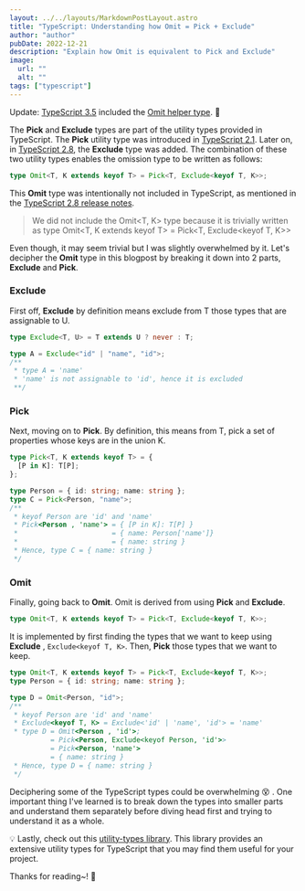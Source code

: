 ```yaml
---
layout: ../../layouts/MarkdownPostLayout.astro
title: "TypeScript: Understanding how Omit = Pick + Exclude"
author: "author"
pubDate: 2022-12-21
description: "Explain how Omit is equivalent to Pick and Exclude"
image:
  url: ""
  alt: ""
tags: ["typescript"]
---
```


Update: [TypeScript 3.5](https://devblogs.microsoft.com/typescript/announcing-typescript-3-5/#the-omit-helper-type) included the [Omit helper type](https://github.com/microsoft/TypeScript/blob/master/src/lib/es5.d.ts). :tada:

The **Pick** and **Exclude** types are part of the utility types provided in TypeScript. The **Pick** utility type was introduced in [TypeScript 2.1](https://www.typescriptlang.org/docs/handbook/release-notes/typescript-2-1.html). Later on, in [TypeScript 2.8](https://www.typescriptlang.org/docs/handbook/release-notes/typescript-2-8.html), the **Exclude** type was added. The combination of these two utility types enables the omission type to be written as follows:

```ts
type Omit<T, K extends keyof T> = Pick<T, Exclude<keyof T, K>>;
```

This **Omit** type was intentionally not included in TypeScript, as mentioned in the [TypeScript 2.8 release notes](https://www.typescriptlang.org/docs/handbook/release-notes/typescript-2-8.html).

> We did not include the Omit<T, K> type because it is trivially written as type Omit<T, K extends keyof T> = Pick<T, Exclude<keyof T, K>>

Even though, it may seem trivial but I was slightly overwhelmed by it. Let's decipher the **Omit** type in this blogpost by breaking it down into 2 parts, **Exclude** and **Pick**.

### Exclude

First off, **Exclude** by definition means exclude from T those types that are assignable to U.

```ts
type Exclude<T, U> = T extends U ? never : T;
```

```ts
type A = Exclude<"id" | "name", "id">;
/**
 * type A = 'name'
 * 'name' is not assignable to 'id', hence it is excluded
 **/
```

### Pick

Next, moving on to **Pick**. By definition, this means from T, pick a set of properties whose keys are in the union K.

```ts
type Pick<T, K extends keyof T> = {
  [P in K]: T[P];
};
```

```ts
type Person = { id: string; name: string };
type C = Pick<Person, "name">;
/**
 * keyof Person are 'id' and 'name'
 * Pick<Person , 'name'> = { [P in K]: T[P] }
 *                       = { name: Person['name']}
 *                       = { name: string }
 * Hence, type C = { name: string }
 */
```

### Omit

Finally, going back to **Omit**. Omit is derived from using **Pick** and **Exclude**.

```ts
type Omit<T, K extends keyof T> = Pick<T, Exclude<keyof T, K>>;
```

It is implemented by first finding the types that we want to keep using **Exclude** , `Exclude<keyof T, K>`. Then, **Pick** those types that we want to keep.

```ts
type Omit<T, K extends keyof T> = Pick<T, Exclude<keyof T, K>>;
type Person = { id: string; name: string };

type D = Omit<Person, "id">;
/**
 * keyof Person are 'id' and 'name'
 * Exclude<keyof T, K> = Exclude<'id' | 'name', 'id'> = 'name'
 * type D = Omit<Person , 'id'>;
          = Pick<Person, Exclude<keyof Person, 'id'>> 
          = Pick<Person, 'name'> 
          = { name: string }
 * Hence, type D = { name: string }
 */
```

Deciphering some of the TypeScript types could be overwhelming :dizzy_face: . One important thing I've learned is to break down the types into smaller parts and understand them separately before diving head first and trying to understand it as a whole.

:bulb: Lastly, check out this [utility-types library](https://github.com/piotrwitek/utility-types). This library provides an extensive utility types for TypeScript that you may find them useful for your project.

Thanks for reading~! :wave:

